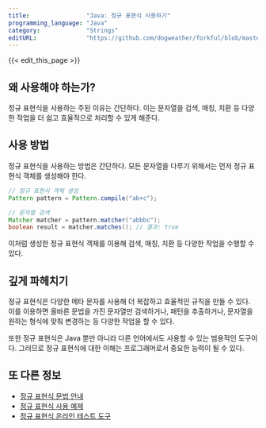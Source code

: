 ```yaml
---
title:                "Java: 정규 표현식 사용하기"
programming_language: "Java"
category:             "Strings"
editURL:              "https://github.com/dogweather/forkful/blob/master/content/ko/java/using-regular-expressions.md"
---
```


{{< edit_this_page >}}

## 왜 사용해야 하는가?

정규 표현식을 사용하는 주된 이유는 간단하다. 이는 문자열을 검색, 매칭, 치환 등 다양한 작업을 더 쉽고 효율적으로 처리할 수 있게 해준다.

## 사용 방법

정규 표현식을 사용하는 방법은 간단하다. 모든 문자열을 다루기 위해서는 먼저 정규 표현식 객체를 생성해야 한다.

```Java
// 정규 표현식 객체 생성
Pattern pattern = Pattern.compile("ab+c");

// 문자열 검색
Matcher matcher = pattern.matcher("abbbc");
boolean result = matcher.matches(); // 결과: true
```

이처럼 생성한 정규 표현식 객체를 이용해 검색, 매칭, 치환 등 다양한 작업을 수행할 수 있다.

## 깊게 파헤치기

정규 표현식은 다양한 메타 문자를 사용해 더 복잡하고 효율적인 규칙을 만들 수 있다. 이를 이용하면 올바른 문법을 가진 문자열만 검색하거나, 패턴을 추출하거나, 문자열을 원하는 형식에 맞춰 변경하는 등 다양한 작업을 할 수 있다.

또한 정규 표현식은 Java 뿐만 아니라 다른 언어에서도 사용할 수 있는 범용적인 도구이다. 그러므로 정규 표현식에 대한 이해는 프로그래머로서 중요한 능력이 될 수 있다.

## 또 다른 정보

- [정규 표현식 문법 안내](https://docs.oracle.com/javase/tutorial/essential/regex/index.html)
- [정규 표현식 사용 예제](https://www.baeldung.com/java-regex)
- [정규 표현식 온라인 테스트 도구](https://regexr.com)
